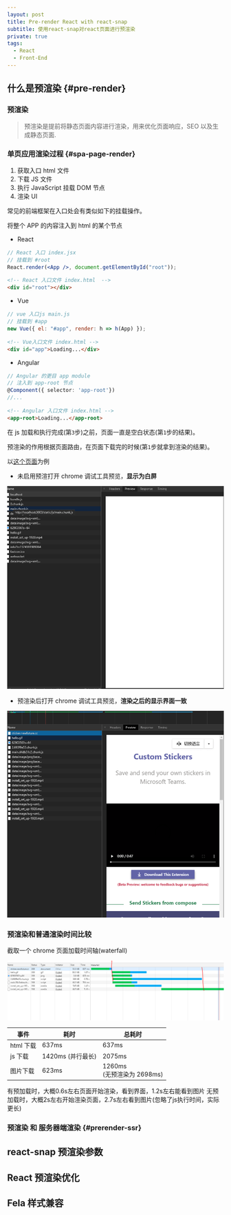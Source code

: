 ```yaml
---
layout: post
title: Pre-render React with react-snap
subtitle: 使用react-snap对react页面进行预渲染
private: true
tags:
  - React
  - Front-End
---
```


## 什么是预渲染 {#pre-render}

### 预渲染

> 预渲染是提前将静态页面内容进行渲染，用来优化页面响应，SEO 以及生成静态页面.

### 单页应用渲染过程 {#spa-page-render}

1. 获取入口 html 文件
2. 下载 JS 文件
3. 执行 JavaScript 挂载 DOM 节点
4. 渲染 UI

常见的前端框架在入口处会有类似如下的挂载操作。

将整个 APP 的内容注入到 html 的某个节点

- React

```jsx
// React 入口 index.jsx
// 挂载到 #root
React.render(<App />, document.getElementById("root"));
```

```html
<!-- React 入口文件 index.html  -->
<div id="root"></div>
```

- Vue

```js
// vue 入口js main.js
// 挂载到 #app
new Vue({ el: "#app", render: h => h(App) });
```

```html
<!-- Vue入口文件 index.html -->
<div id="app">Loading...</div>
```

- Angular

```ts
// Angular 的更目 app module
// 注入到 app-root 节点
@Component({ selector: 'app-root'})
//...
```

```html
<!-- Angular 入口文件 index.html -->
<app-root>Loading...</app-root>
```

在 js 加载和执行完成(第`3`步)之前，页面一直是空白状态(第`1`步的结果)。

预渲染的作用根据页面路由，在页面下载完的时候(第`1`步就拿到渲染的结果)。

以[这个页面](https://sticker.newfuture.cc/)为例

- 未启用预渲打开 chrome 调试工具预览，**显示为白屏**

![build wihtout pre-render](/assets/img/prerender-react-with-react-snap/dev-preview.png)

- 预渲染后打开 chrome 调试工具预览，**渲染之后的显示界面一致**

![build with pre-render](/assets/img/prerender-react-with-react-snap/prerender-preview.png)

### 预渲染和普通渲染时间比较

截取一个 chrome 页面加载时间轴(waterfall)

![build with pre-render](/assets/img/prerender-react-with-react-snap/waterfall.png)

| 事件      | 耗时              | 总耗时                        |
| --------- | ----------------- | ----------------------------- |
| html 下载 | 637ms             | 637ms                         |
| js 下载   | 1420ms (并行最长) | 2075ms                        |
| 图片下载  | 623ms             | 1260ms<br>(无预渲染为 2698ms) |

有预加载时，大概0.6s左右页面开始渲染，看到界面，1.2s左右能看到图片
无预加载时，大概2s左右开始渲染页面，2.7s左右看到图片(忽略了js执行时间，实际更长)

### 预渲染 和 服务器端渲染 {#prerender-ssr}

## react-snap 预渲染参数

## React 预渲染优化

## Fela 样式兼容
